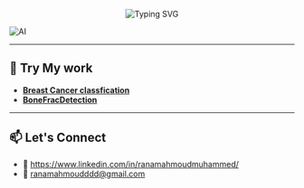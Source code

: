 

<p align="center">
  <img src="https://readme-typing-svg.herokuapp.com?font=Orbitron&size=30&pause=1000&color=00FFAB&center=true&vCenter=true&width=500&lines=WELCOME+TO+MY+PROFILE" alt="Typing SVG" />
</p>

![AI](https://media0.giphy.com/media/v1.Y2lkPTc5MGI3NjExeGEzYXhtOTBydXF1M3BkaGQ5Zml5YWQ5MG9weDZjb2lpbTZvcmd0YyZlcD12MV9pbnRlcm5hbF9naWZfYnlfaWQmY3Q9Zw/5k5vZwRFZR5aZeniqb/giphy.gif)

---

## 🧠 Try My work 
- **[Breast Cancer classfication](https://breastcancerclassification-fkyl7yjknvkjk4wdqcgdgg.streamlit.app/)**
- **[BoneFracDetection](https://bonefractureclassification-vgqukayvd8kipm4ppnrvqh.streamlit.app/)**
---

## 📫 Let's Connect
- 📧 https://www.linkedin.com/in/ranamahmoudmuhammed/
- 📧 ranamahmoudddd@gmail.com

